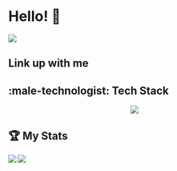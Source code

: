 <h1>Hello! 👋 </h1>
<img src='https://komarev.com/ghpvc/?username=stevkim&color=green' />
<br />

<h2>Link up with me</h2>
<div>
  
</div>

<h2>:male-technologist: Tech Stack</h2>
<p align='center'>
  <img src='https://skillicons.dev/icons?i=js,html,css,aws,express,react,ts,vite,webpack,mongodb,redux,tailwind,vscode&perline=8' />
</p>

<h2>🏆 My Stats</h2>
<div>
  <img src='https://github-readme-stats.vercel.app/api?username=stevkim&theme=dark&show_icons=true' align='left'/>
  <img src='https://github-readme-stats.vercel.app/api/top-langs/?username=stevkim&size_weight=0.5&count_weight=0.5&theme=dark'  align='left' />
</div>
